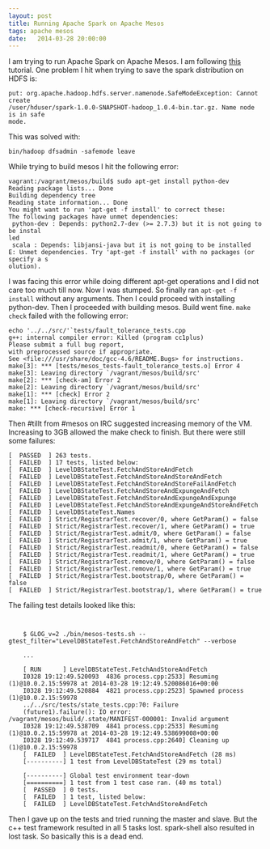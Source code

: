 ```yaml
---
layout: post
title: Running Apache Spark on Apache Mesos
tags: apache mesos
date:   2014-03-28 20:00:00
---
```


I am trying to run Apache Spark on Apache Mesos. I am following [this][mesos]
tutorial. One problem I hit when trying to save the spark distribution on
HDFS is:

```
put: org.apache.hadoop.hdfs.server.namenode.SafeModeException: Cannot create
/user/hduser/spark-1.0.0-SNAPSHOT-hadoop_1.0.4-bin.tar.gz. Name node is in safe
mode.
```

This was solved with:

```
bin/hadoop dfsadmin -safemode leave
```

While trying to build mesos I hit the following error:

```
vagrant:/vagrant/mesos/build$ sudo apt-get install python-dev
Reading package lists... Done
Building dependency tree
Reading state information... Done
You might want to run 'apt-get -f install' to correct these:
The following packages have unmet dependencies:
 python-dev : Depends: python2.7-dev (>= 2.7.3) but it is not going to be instal
led
 scala : Depends: libjansi-java but it is not going to be installed
E: Unmet dependencies. Try 'apt-get -f install' with no packages (or specify a s
olution).
```

I was facing this error while doing different apt-get operations and I did not
care too much till now. Now I was stumped. So finally ran `apt-get -f install`
without any arguments. Then I could proceed with installing python-dev. Then
I proceeded with building mesos. Build went fine. `make check` failed with
the following error:

```
echo '../../src/'`tests/fault_tolerance_tests.cpp
g++: internal compiler error: Killed (program cc1plus)
Please submit a full bug report,
with preprocessed source if appropriate.
See <file:///usr/share/doc/gcc-4.6/README.Bugs> for instructions.
make[3]: *** [tests/mesos_tests-fault_tolerance_tests.o] Error 4
make[3]: Leaving directory `/vagrant/mesos/build/src'
make[2]: *** [check-am] Error 2
make[2]: Leaving directory `/vagrant/mesos/build/src'
make[1]: *** [check] Error 2
make[1]: Leaving directory `/vagrant/mesos/build/src'
make: *** [check-recursive] Error 1
```

Then \#tillt from #mesos on IRC suggested increasing memory of the VM.
Increasing to 3GB allowed the make check to finish. But there were still some
failures:

```
[  PASSED  ] 263 tests.
[  FAILED  ] 17 tests, listed below:
[  FAILED  ] LevelDBStateTest.FetchAndStoreAndFetch
[  FAILED  ] LevelDBStateTest.FetchAndStoreAndStoreAndFetch
[  FAILED  ] LevelDBStateTest.FetchAndStoreAndStoreFailAndFetch
[  FAILED  ] LevelDBStateTest.FetchAndStoreAndExpungeAndFetch
[  FAILED  ] LevelDBStateTest.FetchAndStoreAndExpungeAndExpunge
[  FAILED  ] LevelDBStateTest.FetchAndStoreAndExpungeAndStoreAndFetch
[  FAILED  ] LevelDBStateTest.Names
[  FAILED  ] Strict/RegistrarTest.recover/0, where GetParam() = false
[  FAILED  ] Strict/RegistrarTest.recover/1, where GetParam() = true
[  FAILED  ] Strict/RegistrarTest.admit/0, where GetParam() = false
[  FAILED  ] Strict/RegistrarTest.admit/1, where GetParam() = true
[  FAILED  ] Strict/RegistrarTest.readmit/0, where GetParam() = false
[  FAILED  ] Strict/RegistrarTest.readmit/1, where GetParam() = true
[  FAILED  ] Strict/RegistrarTest.remove/0, where GetParam() = false
[  FAILED  ] Strict/RegistrarTest.remove/1, where GetParam() = true
[  FAILED  ] Strict/RegistrarTest.bootstrap/0, where GetParam() = false
[  FAILED  ] Strict/RegistrarTest.bootstrap/1, where GetParam() = true
```

The failing test details looked like this:
```
	

    $ GLOG_v=2 ./bin/mesos-tests.sh --gtest_filter="LevelDBStateTest.FetchAndStoreAndFetch" --verbose
     
    ...
     
    [ RUN      ] LevelDBStateTest.FetchAndStoreAndFetch
    I0328 19:12:49.520093  4836 process.cpp:2533] Resuming (1)@10.0.2.15:59978 at 2014-03-28 19:12:49.520086016+00:00
    I0328 19:12:49.520884  4821 process.cpp:2523] Spawned process (1)@10.0.2.15:59978
    ../../src/tests/state_tests.cpp:70: Failure
    (future1).failure(): IO error: /vagrant/mesos/build/.state/MANIFEST-000001: Invalid argument
    I0328 19:12:49.538709  4841 process.cpp:2533] Resuming (1)@10.0.2.15:59978 at 2014-03-28 19:12:49.538699008+00:00
    I0328 19:12:49.539717  4841 process.cpp:2640] Cleaning up (1)@10.0.2.15:59978
    [  FAILED  ] LevelDBStateTest.FetchAndStoreAndFetch (28 ms)
    [----------] 1 test from LevelDBStateTest (29 ms total)
     
    [----------] Global test environment tear-down
    [==========] 1 test from 1 test case ran. (40 ms total)
    [  PASSED  ] 0 tests.
    [  FAILED  ] 1 test, listed below:
    [  FAILED  ] LevelDBStateTest.FetchAndStoreAndFetch
```

Then I gave up on the tests and tried running the master and slave. But the c++
test framework resulted in all 5 tasks lost. spark-shell also resulted in lost
task. So basically this is a dead end.

[mesos]: https://spark.apache.org/docs/latest/running-on-mesos.html
[testfail]: http://stackoverflow.com/questions/22619124/when-running-make-check-on-mesos-one-of-the-tests-fails-what-now
